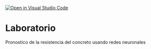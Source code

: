 [![Open in Visual Studio Code](https://classroom.github.com/assets/open-in-vscode-c66648af7eb3fe8bc4f294546bfd86ef473780cde1dea487d3c4ff354943c9ae.svg)](https://classroom.github.com/online_ide?assignment_repo_id=9486123&assignment_repo_type=AssignmentRepo)
# Laboratorio
Pronostico de la resistencia del concreto usando redes neuronales
